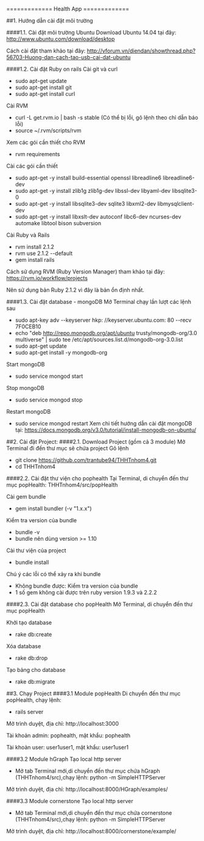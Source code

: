 ============= Health App =============

##1. Hướng dẫn cài đặt môi trường

####1.1. Cài đặt môi trường Ubuntu
Download Ubuntu 14.04 tại đây: http://www.ubuntu.com/download/desktop

Cách cài đặt tham khảo tại đây: http://vforum.vn/diendan/showthread.php?56703-Huong-dan-cach-tao-usb-cai-dat-ubuntu

####1.2. Cài đặt Ruby on rails
Cài git và curl
  - sudo apt-get update
  - sudo apt-get install git
  - sudo apt-get install curl

Cài RVM
  - curl -L get.rvm.io | bash -s stable (Có thể bị lỗi, gõ lệnh theo chỉ dẫn báo lỗi)
  - source ~/.rvm/scripts/rvm

Xem các gói cần thiết cho RVM
- rvm requirements

Cài các gói cần thiết
  - sudo apt-get -y install build-essential openssl libreadline6 libreadline6-dev
  - sudo apt-get -y install zlib1g zlib1g-dev libssl-dev libyaml-dev libsqlite3-0
  - sudo apt-get -y install libsqlite3-dev sqlite3 libxml2-dev libmysqlclient-dev
  - sudo apt-get -y install libxslt-dev autoconf libc6-dev ncurses-dev automake libtool bison subversion

Cài Ruby và Rails
  - rvm install 2.1.2
  - rvm use 2.1.2 --default
  - gem install rails

Cách sử dụng RVM (Ruby Version Manager) tham khảo tại đây: https://rvm.io/workflow/projects

Nên sử dụng bản Ruby 2.1.2 vì đây là bản ổn định nhất.

####1.3. Cài đặt database - mongoDB
Mở Terminal chạy lần lượt các lệnh sau
  - sudo apt-key adv --keyserver hkp: //keyserver.ubuntu.com: 80 --recv 7F0CEB10
  - echo "deb http://repo.mongodb.org/apt/ubuntu trusty/mongodb-org/3.0 multiverse" | sudo tee /etc/apt/sources.list.d/mongodb-org-3.0.list
  - sudo apt-get update
  - sudo apt-get install -y mongodb-org

Start mongoDB
  - sudo service mongod start

Stop mongoDB
  - sudo service mongod stop

Restart mongoDB
  - sudo service mongod restart
Xem chi tiết hướng dẫn cài đặt mongoDB tại: https://docs.mongodb.org/v3.0/tutorial/install-mongodb-on-ubuntu/

##2. Cài đặt Project:
####2.1. Download Project (gồm cả 3 module)
Mở Terminal đi đến thư mục sẽ chứa project
Gõ lệnh
  - git clone https://github.com/trantube94/THHTnhom4.git
  - cd THHTnhom4

####2.2. Cài đặt thư viện cho pophealth
Tại Terminal, di chuyển đến thư mục popHealth: THHTnhom4/src/popHealth

Cài gem bundle
  - gem install bundler (-v "1.x.x")

Kiểm tra version của bundle
  - bundle -v
  - bundle nên dùng version >= 1.10

Cài thư viện của project
  - bundle install

Chú ý các lỗi có thể xảy ra khi bundle
  - Không bundle được: Kiểm tra version của bundle
  - 1 số gem không cài được trên ruby version 1.9.3 và 2.2.2
  
####2.3. Cài đặt database cho popHealth
Mở Terminal, di chuyển đến thư mục popHealth

Khởi tạo database
  - rake db:create

Xóa database
  - rake db:drop

Tạo bảng cho database
  - rake db:migrate

##3. Chạy Project
####3.1 Module popHealth
Di chuyển đến thư mục popHealth, chạy lệnh:
  - rails server

Mở trình duyệt, địa chỉ: http://localhost:3000

Tài khoản admin: pophealth, mật khẩu: pophealth

Tài khoản user: user1user1, mật khẩu: user1user1

####3.2 Module hGraph
Tạo local http server
  - Mở tab Terminal mới,di chuyển đến thư mục chứa hGraph (THHTnhom4/src),chạy lệnh:
    python -m SimpleHTTPServer

Mở trình duyệt, địa chỉ: http://localhost:8000/HGraph/examples/

####3.3 Module cornerstone
Tạo local http server
  - Mở tab Terminal mới,di chuyển đến thư mục chứa cornerstone (THHTnhom4/src),chạy lệnh:
    python -m SimpleHTTPServer

Mở trình duyệt, địa chỉ: http://localhost:8000/cornerstone/example/
